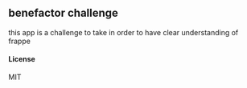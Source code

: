 ## benefactor challenge

this app is a challenge to take in order to have clear understanding of frappe

#### License

MIT